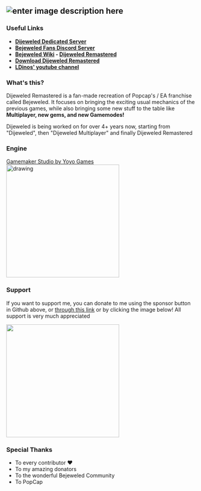 ﻿
## ![enter image description here](https://i.imgur.com/7eDjdYH.png)

### Useful Links
- [**Dijeweled Dedicated Server**](https://github.com/LDinos/dijeweled-server)
- [**Bejeweled Fans Discord Server**](http://discord.gg/jSj2uKB)
- **[Bejeweled Wiki](https://bejeweled.fandom.com/wiki/Bejeweled_Wiki) - [Dijeweled Remastered](https://bejeweled.fandom.com/wiki/Dijeweled_Remastered)**
- **[Download Dijeweled Remastered](https://github.com/LDinos/Dijeweled/releases)**
- **[LDinos' youtube channel](https://www.youtube.com/channel/UCQYPI0C8qZPQ1uA9-xw1VBg)**

### What's this?
Dijeweled Remastered is a fan-made recreation of Popcap's / EA franchise called Bejeweled. It focuses on bringing the exciting usual mechanics of the previous games, while also bringing some new stuff to the table like **Multiplayer, new gems, and new Gamemodes!**

Dijeweled is being worked on for over 4+ years now, starting from "Dijeweled", then "Dijeweled Multiplayer" and finally Dijeweled Remastered

### Engine
[Gamemaker Studio by Yoyo Games](https://gamemaker.io/en/gamemaker)
<img src="https://i.pcmag.com/imagery/reviews/01JwP71TDkYZqIdckYYYybR-1..v1601052460.png" alt="drawing" width="300"/>

### Support
If you want to support me, you can donate to me using the sponsor button in Github above, or  [through this link](https://www.paypal.com/paypalme/LDinos) or by clicking the image below! All support is very much appreciated

[<img src="https://news.gtp.gr/wp-content/uploads/2015/07/paypal_logo.jpg" width = 300/>](https://www.paypal.com/paypalme/LDinos)

### Special Thanks
- To every contributor ❤️
- To my amazing donators
- To the wonderful Bejeweled Community
- To PopCap

